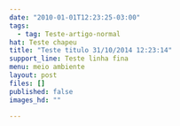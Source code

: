 ```yaml
---
date: "2010-01-01T12:23:25-03:00"
tags:
  - tag: Teste-artigo-normal
hat: Teste chapeu
title: "Teste titulo 31/10/2014 12:23:14"
support_line: Teste linha fina
menu: meio ambiente
layout: post
files: []
published: false
images_hd: ""

---
```

